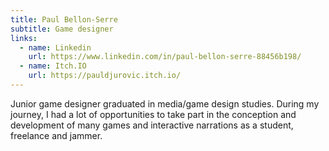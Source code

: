 ```yaml
---
title: Paul Bellon-Serre
subtitle: Game designer
links:
  - name: Linkedin
    url: https://www.linkedin.com/in/paul-bellon-serre-88456b198/
  - name: Itch.IO
    url: https://pauldjurovic.itch.io/
---
```

Junior game designer graduated in media/game design studies. During my journey, I had a lot of opportunities to take part in the conception and development of many games and interactive narrations as a student, freelance and jammer.
